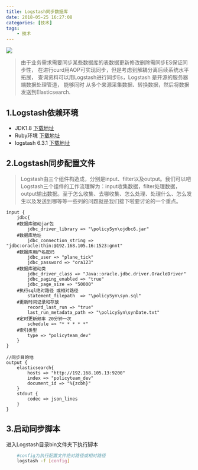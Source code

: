 ```yaml
---
title: Logstash同步数据库
date: 2018-05-25 16:27:08
categories: [技术]
tags:
    - 技术
---
```

![](/images/es.jpg)

>由于业务需求需要同步某些数据库的表数据更新修改删除需同步ES保证同步性，
在进行curd用AOP可实现同步，但是考虑到解耦分离后续系统水平拓展，
查询资料可以用Logstash进行同步Es，Logstash 是开源的服务器端数据处理管道，
能够同时 从多个来源采集数据、转换数据，然后将数据发送到Elasticsearch.



## 1.Logstash依赖环境
* JDK1.8 [下载地址](http://www.oracle.com/technetwork/java/javase/downloads/jdk8-downloads-2133151.html)
* Ruby环境 [下载地址](http://www.ruby-lang.org/en/downloads/)
* logstash 6.3.1 [下载地址](https://www.elastic.co/downloads/logstash)

## 2.Logstash同步配置文件
>Logstash由三个组件构造成，分别是input、filter以及output。我们可以吧Logstash三个组件的工作流理解为：input收集数据，filter处理数据，output输出数据。至于怎么收集、去哪收集、怎么处理、处理什么、怎么发生以及发送到哪等等一些列的问题就是我们接下啦要讨论的一个重点。
```
input {
    jdbc{
    #数据库驱动jar包
        jdbc_driver_library => "\policySyn\ojdbc6.jar"
    #数据库地址
        jdbc_connection_string => "jdbc:oracle:thin:@192.168.105.16:1523:gnnt"
    #数据库用户名密码
        jdbc_user => "plane_tick"
        jdbc_password => "ora123"
    #数据库驱动类
        jdbc_driver_class => "Java::oracle.jdbc.driver.OracleDriver"
        jdbc_paging_enabled => "true"
        jdbc_page_size => "50000"
    #执行sql绝对路径 或相对路径
        statement_filepath  => "\policySyn\syn.sql"
    #更新时间记录和存放
        record_last_run => "true"
        last_run_metadata_path => "\policySyn\synDate.txt"
    #定时更新频率 20分钟一次
        schedule => "* * * * *"
    #索引类型
        type => "policyteam_dev"
    }
}

//同步目的地
output {
    elasticsearch{
        hosts => "http://192.168.105.13:9200"
        index => "policyteam_dev"
        document_id => "%{zcbh}"
    }
    stdout {
        codec => json_lines
    }
}
```
## 3.启动同步脚本
进入Logstash目录bin文件夹下执行脚本
``` bash 
    #config为执行配置文件绝对路径或相对路径
    logstash -f [config]
```








